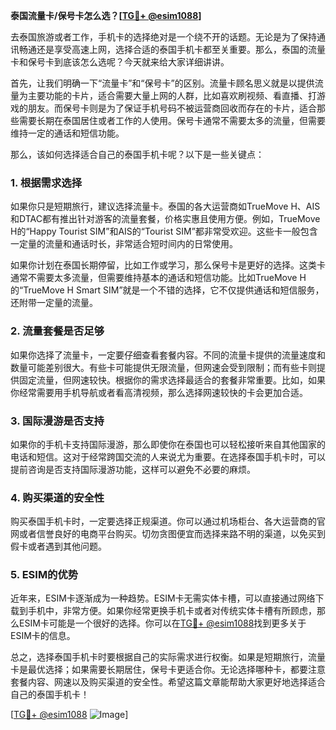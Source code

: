 **泰国流量卡/保号卡怎么选？[[TG💪+ @esim1088](https://t.me/s/esim1088)]**

去泰国旅游或者工作，手机卡的选择绝对是一个绕不开的话题。无论是为了保持通讯畅通还是享受高速上网，选择合适的泰国手机卡都至关重要。那么，泰国的流量卡和保号卡到底该怎么选呢？今天就来给大家详细讲讲。

首先，让我们明确一下“流量卡”和“保号卡”的区别。流量卡顾名思义就是以提供流量为主要功能的卡片，适合需要大量上网的人群，比如喜欢刷视频、看直播、打游戏的朋友。而保号卡则是为了保证手机号码不被运营商回收而存在的卡片，适合那些需要长期在泰国居住或者工作的人使用。保号卡通常不需要太多的流量，但需要维持一定的通话和短信功能。

那么，该如何选择适合自己的泰国手机卡呢？以下是一些关键点：

### 1. **根据需求选择**
如果你只是短期旅行，建议选择流量卡。泰国的各大运营商如TrueMove H、AIS和DTAC都有推出针对游客的流量套餐，价格实惠且使用方便。例如，TrueMove H的“Happy Tourist SIM”和AIS的“Tourist SIM”都非常受欢迎。这些卡一般包含一定量的流量和通话时长，非常适合短时间内的日常使用。

如果你计划在泰国长期停留，比如工作或学习，那么保号卡是更好的选择。这类卡通常不需要太多流量，但需要维持基本的通话和短信功能。比如TrueMove H的“TrueMove H Smart SIM”就是一个不错的选择，它不仅提供通话和短信服务，还附带一定量的流量。

### 2. **流量套餐是否足够**
如果你选择了流量卡，一定要仔细查看套餐内容。不同的流量卡提供的流量速度和数量可能差别很大。有些卡可能提供无限流量，但网速会受到限制；而有些卡则提供固定流量，但网速较快。根据你的需求选择最适合的套餐非常重要。比如，如果你经常需要用手机导航或者看高清视频，那么选择网速较快的卡会更加合适。

### 3. **国际漫游是否支持**
如果你的手机卡支持国际漫游，那么即使你在泰国也可以轻松接听来自其他国家的电话和短信。这对于经常跨国交流的人来说尤为重要。在选择泰国手机卡时，可以提前咨询是否支持国际漫游功能，这样可以避免不必要的麻烦。

### 4. **购买渠道的安全性**
购买泰国手机卡时，一定要选择正规渠道。你可以通过机场柜台、各大运营商的官网或者信誉良好的电商平台购买。切勿贪图便宜而选择来路不明的渠道，以免买到假卡或者遇到其他问题。

### 5. **ESIM的优势**
近年来，ESIM卡逐渐成为一种趋势。ESIM卡无需实体卡槽，可以直接通过网络下载到手机中，非常方便。如果你经常更换手机卡或者对传统实体卡槽有所顾虑，那么ESIM卡可能是一个很好的选择。你可以在[TG💪+ @esim1088](https://t.me/s/esim1088)找到更多关于ESIM卡的信息。

总之，选择泰国手机卡时要根据自己的实际需求进行权衡。如果是短期旅行，流量卡是最优选择；如果需要长期居住，保号卡更适合你。无论选择哪种卡，都要注意套餐内容、网速以及购买渠道的安全性。希望这篇文章能帮助大家更好地选择适合自己的泰国手机卡！

[[TG💪+ @esim1088](https://t.me/s/esim1088) ![Image](https://i.postimg.cc/4NQfJmqS/Snipaste-2025-05-13-00-14-12.png)]